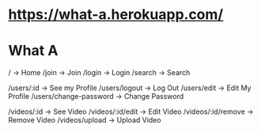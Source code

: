 # https://what-a.herokuapp.com/
# What A

/ -> Home
/join -> Join
/login -> Login
/search -> Search

/users/:id -> See my Profile
/users/logout -> Log Out
/users/edit -> Edit My Profile
/users/change-password -> Change Password

/videos/:id -> See Video
/videos/:id/edit -> Edit Video
/videos/:id/remove -> Remove Video
/videos/upload -> Upload Video
